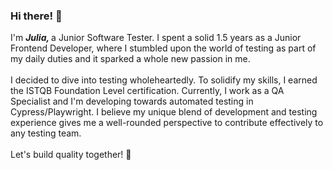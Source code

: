 ### Hi there! 👋 
I'm <b> <i> Julia, </i> </b> a Junior Software Tester. I spent a solid 1.5 years as a Junior Frontend Developer, where I stumbled upon the world of testing as part of my daily duties and it sparked a whole new passion in me.
<br><br>
I decided to dive into testing wholeheartedly. To solidify my skills, I earned the ISTQB Foundation Level certification. Currently, I work as a QA Specialist and I'm developing towards automated testing in Cypress/Playwright. I believe my unique blend of development and testing experience gives me a well-rounded perspective to contribute effectively to any testing team.
<br><br>
Let's build quality together! 🚀
